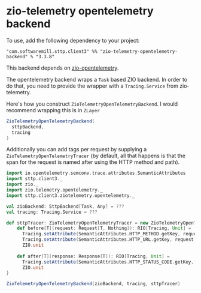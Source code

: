 # zio-telemetry opentelemetry backend 

To use, add the following dependency to your project:

```
"com.softwaremill.sttp.client3" %% "zio-telemetry-opentelemetry-backend" % "3.3.8"
```

This backend depends on [zio-opentelemetry](https://github.com/zio/zio-telemetry).

The opentelemetry backend wraps a `Task` based ZIO backend.
In order to do that, you need to provide the wrapper with a `Tracing.Service` from zio-telemetry.

Here's how you construct `ZioTelemetryOpenTelemetryBackend`. I would recommend wrapping this is in `ZLayer`

```scala
ZioTelemetryOpenTelemetryBackend(
  sttpBackend,
  tracing
)
```

Additionally you can add tags per request by supplying a `ZioTelemetryOpenTelemetryTracer`
(by default, all that happens is that the span for the request is named after using the HTTP method
and path).

```scala
import io.opentelemetry.semconv.trace.attributes.SemanticAttributes
import sttp.client3._
import zio._
import zio.telemetry.opentelemetry._
import sttp.client3.ziotelemetry.opentelemetry._

val zioBackend: SttpBackend[Task, Any] = ???
val tracing: Tracing.Service = ???

def sttpTracer: ZioTelemetryOpenTelemetryTracer = new ZioTelemetryOpenTelemetryTracer {
    def before[T](request: Request[T, Nothing]): RIO[Tracing, Unit] =
      Tracing.setAttribute(SemanticAttributes.HTTP_METHOD.getKey, request.method.method) *>
      Tracing.setAttribute(SemanticAttributes.HTTP_URL.getKey, request.uri.toString()) *>
      ZIO.unit
    
    def after[T](response: Response[T]): RIO[Tracing, Unit] =
      Tracing.setAttribute(SemanticAttributes.HTTP_STATUS_CODE.getKey, response.code.code) *>
      ZIO.unit
}

ZioTelemetryOpenTelemetryBackend(zioBackend, tracing, sttpTracer)
```


